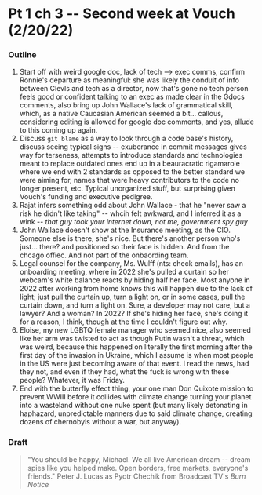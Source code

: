 # Pt 1 ch 3 -- Second week at Vouch (2/20/22)

### Outline

1. Start off with weird google doc, lack of tech --> exec comms, confirm Ronnie's departure as meaningful: she was likely the conduit of info between Clevls and tech as a director, now that's gone no tech person feels good or confident talking to an exec as made clear in the Gdocs comments, also bring up John Wallace's lack of grammatical skill, which, as a native Caucasian American seemed a bit... callous, considering editing is allowed for google doc comments, and yes, allude to this coming up again.
1. Discuss `git blame` as a way to look through a code base's history, discuss seeing typical signs -- exuberance in commit messages gives way for terseness, attempts to introduce standards and technologies meant to replace outdated ones end up in a beauracratic rigamarole where we end with 2 standards as opposed to the better standard we were aiming for, names that were heavy contributors to the code no longer present, etc. Typical unorganized stuff, but surprising given Vouch's funding and executive pedigree.
1. Rajat infers something odd about John Wallace - that he "never saw a risk he didn't like taking" -- whcih felt awkward, and I inferred it as a wink -- _that guy took your internet down, not me, government spy guy_
1. John Wallace doesn't show at the Insurance meeting, as the CIO. Someone else is there, she's nice. But there's another person who's just... there? and positioned so their face is hidden. And from the chcago offiec. And not part of the onbaording team.
1. Legal counsel for the company, Ms. Wulff (nts: check emails), has an onboarding meeting, where in 2022 she's pulled a curtain so her webcam's white balance reacts by hiding half her face. Most anyone in 2022 after working from home knows this will happen due to the lack of light; just pull the curtain up, turn a light on, or in some cases, pull the curtain down, and turn a light on. Sure, a developer may not care, but a lawyer? And a woman? In 2022? If she's hiding her face, she's doing it for a reason, I think, though at the time I couldn't figure out why.
1. Eloise, my new LGBTQ female manager who seemed nice, also seemed like her arm was twisted to act as though Putin wasn't a threat, which was weird, because this happened on literally the first morning after the first day of the invasion in Ukraine, which I assume is when most people in the US were just becoming aware of that event. I read the news, had they not, and even if they had, what the fuck is wrong with these people? Whatever, it was Friday.
1. End with the butterfly effect thing, your one man Don Quixote mission to prevent WWIII before it collides with climate change turning your planet into a wasteland without one nuke spent (but many likely detonating in haphazard, unpredictable manners due to said climate change, creating dozens of chernobyls without a war, but anyway).

### Draft

> "You should be happy, Michael. We all live American dream -- dream spies like you helped make. Open borders, free markets, everyone's friends." Peter J. Lucas as Pyotr Chechik from Broadcast TV's _Burn Notice_
